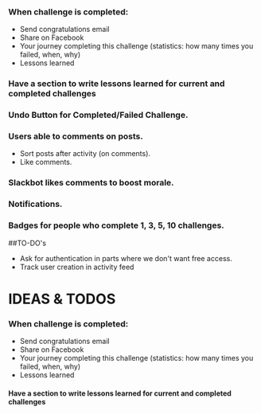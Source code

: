 ### When challenge is completed:
* Send congratulations email
* Share on Facebook
* Your journey completing this challenge (statistics: how many times you failed, when, why)
* Lessons learned

### Have a section to write lessons learned for current and completed challenges

### Undo Button for Completed/Failed Challenge.

### Users able to comments on posts.
* Sort posts after activity (on comments).
* Like comments.

### Slackbot likes comments to boost morale.

### Notifications.

### Badges for people who complete 1, 3, 5, 10 challenges.





##TO-DO's

* Ask for authentication in parts where we don't want free access.
* Track user creation in activity feed


# IDEAS & TODOS

### When challenge is completed:

* Send congratulations email
* Share on Facebook
* Your journey completing this challenge (statistics: how many times you failed, when, why)
* Lessons learned

#### Have a section to write lessons learned for current and completed challenges